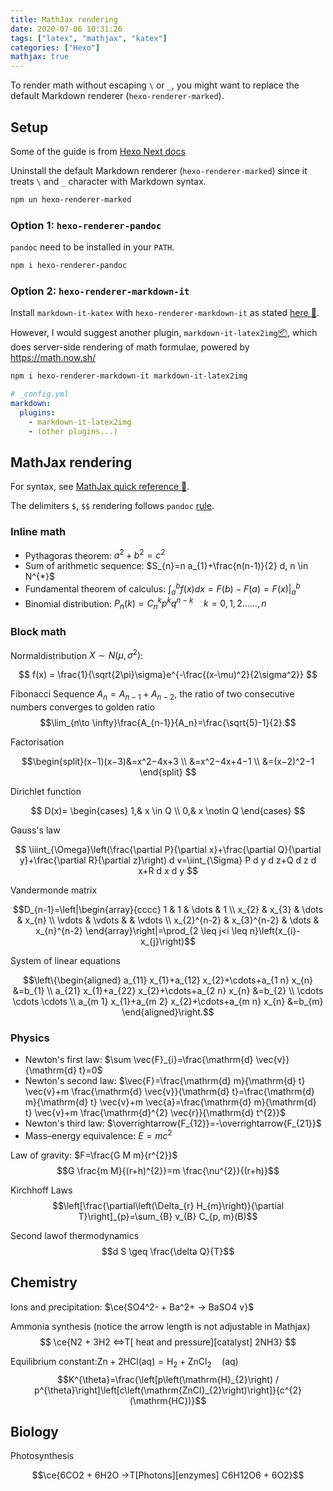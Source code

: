 ```yaml
---
title: MathJax rendering
date: 2020-07-06 10:31:26
tags: ["latex", "mathjax", "katex"]
categories: ["Hexo"]
mathjax: true
---
```


To render math without escaping `\` or `_`, you might want to replace the default Markdown renderer (`hexo-renderer-marked`).

<!-- more -->

## Setup

Some of the guide is from [Hexo Next docs](https://theme-next.js.org/docs/third-party-services/math-equations.html)

Uninstall the default Markdown renderer (`hexo-renderer-marked`) since it treats `\` and `_` character with Markdown syntax.

```bash
npm un hexo-renderer-marked
```

### Option 1: `hexo-renderer-pandoc`

`pandoc` need to be installed in your `PATH`.

```bash
npm i hexo-renderer-pandoc
```

### Option 2: `hexo-renderer-markdown-it`

Install `markdown-it-katex` with `hexo-renderer-markdown-it` as stated [here 📄](https://theme-next.js.org/docs/third-party-services/math-equations.html).

However, I would suggest another plugin, `markdown-it-latex2img`[📦](https://github.com/MakerGYT/markdown-it-latex2img), which does server-side rendering of math formulae, powered by <https://math.now.sh/>

```bash
npm i hexo-renderer-markdown-it markdown-it-latex2img
```

```yml _config.yml
# _config.yml
markdown:
  plugins:
    - markdown-it-latex2img
    - (other plugins...)
```

## MathJax rendering

For syntax, see [MathJax quick reference 📄](https://math.meta.stackexchange.com/questions/5020/mathjax-basic-tutorial-and-quick-reference).

The delimiters `$`, `$$` rendering follows `pandoc` [rule](https://docs.mathjax.org/en/latest/basic/mathematics.html#tex-and-latex-input).

### Inline math

- Pythagoras theorem: $a^2+b^2=c^2$
- Sum of arithmetic sequence: $S_{n}=n a_{1}+\frac{n(n-1)}{2} d, n \in N^{*}$
- Fundamental theorem of calculus: $\int_{a}^{b} f(x) d x=F(b)-F(a)=\left.F(x)\right|_{a} ^{b}$
- Binomial distribution: $P_{n}(k)=C_{n}^{k} p^{k} q^{n-k} \quad k=0,1,2 \ldots \ldots, n$

### Block math

Normaldistribution $X \sim N(\mu,\sigma^2)$:

$$
f(x) = \frac{1}{\sqrt{2\pi}\sigma}e^{-\frac{(x-\mu)^2}{2\sigma^2}}
$$

Fibonacci Sequence $A_n=A_{n-1}+A_{n-2}$, the ratio of two consecutive numbers converges to golden ratio
$$\lim_{n\to \infty}\frac{A_{n-1}}{A_n}=\frac{\sqrt{5}-1}{2}.$$

Factorisation

$$\begin{split}(x−1)(x−3)&=x^2−4x+3 \\ 
&=x^2−4x+4−1 \\ 
&=(x−2)^2−1
\end{split}
$$

Dirichlet function

$$
D(x)=
\begin{cases}
1,& x \in Q \\
0,& x \notin Q
\end{cases}
$$

Gauss's law

$$
\iiint_{\Omega}\left(\frac{\partial P}{\partial x}+\frac{\partial Q}{\partial y}+\frac{\partial R}{\partial z}\right) d v=\iint_{\Sigma} P d y d z+Q d z d x+R d x d y
$$

Vandermonde matrix

$$D_{n-1}=\left|\begin{array}{cccc}
1 & 1 & \dots & 1 \\
x_{2} & x_{3} & \dots & x_{n} \\
\vdots & \vdots & & \vdots \\
x_{2}^{n-2} & x_{3}^{n-2} & \dots & x_{n}^{n-2}
\end{array}\right|=\prod_{2 \leq j<i \leq n}\left(x_{i}-x_{j}\right)$$

System of linear equations

$$\left\{\begin{aligned}
a_{11} x_{1}+a_{12} x_{2}+\cdots+a_{1 n} x_{n} &=b_{1} \\
a_{21} x_{1}+a_{22} x_{2}+\cdots+a_{2 n} x_{n} &=b_{2} \\
\cdots \cdots \cdots \\
a_{m 1} x_{1}+a_{m 2} x_{2}+\cdots+a_{m n} x_{n} &=b_{m}
\end{aligned}\right.$$

### Physics

- Newton's first law: $\sum \vec{F}_{i}=\frac{\mathrm{d} \vec{v}}{\mathrm{d} t}=0$
- Newton's second law: $\vec{F}=\frac{\mathrm{d} m}{\mathrm{d} t} \vec{v}+m \frac{\mathrm{d} \vec{v}}{\mathrm{d} t}=\frac{\mathrm{d} m}{\mathrm{d} t} \vec{v}+m \vec{a}=\frac{\mathrm{d} m}{\mathrm{d} t} \vec{v}+m \frac{\mathrm{d}^{2} \vec{r}}{\mathrm{d} t^{2}}$
- Newton's third law: $\overrightarrow{F_{12}}=-\overrightarrow{F_{21}}$
- Mass–energy equivalence: $E=mc^2$

Law of gravity: $F=\frac{G M m}{r^{2}}$
$$G \frac{m M}{(r+h)^{2}}=m \frac{\nu^{2}}{(r+h)}$$

Kirchhoff Laws
$$\left[\frac{\partial\left(\Delta_{r} H_{m}\right)}{\partial T}\right]_{p}=\sum_{B} v_{B} C_{p, m}(B)$$

Second lawof thermodynamics
$$d S \geq \frac{\delta Q}{T}$$

## Chemistry

Ions and precipitation: $\ce{SO4^2- + Ba^2+ -> BaSO4 v}$

Ammonia synthesis (notice the arrow length is not adjustable in Mathjax)
$$
\ce{N2 + 3H2 <=>T[ heat and pressure][catalyst] 2NH3}
$$

Equilibrium constant:$\mathrm{Zn}+2 \mathrm{HCl}(\mathrm{aq})=\mathrm{H}_{2}+\mathrm{ZnCl}_{2} \quad(\mathrm{aq})$
$$K^{\theta}=\frac{\left[p\left(\mathrm{H}_{2}\right) / p^{\theta}\right]\left[c\left(\mathrm{ZnCl}_{2}\right)\right]}{c^{2}(\mathrm{HC})}$$

## Biology

Photosynthesis

$$\ce{6CO2 + 6H2O ->T[Photons][enzymes] C6H12O6 + 6O2}$$

[^makergyt]: https://github.com/MakerGYT/markdown-it-latex2img